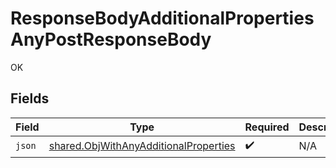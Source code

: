# ResponseBodyAdditionalPropertiesAnyPostResponseBody

OK


## Fields

| Field                                                                                          | Type                                                                                           | Required                                                                                       | Description                                                                                    |
| ---------------------------------------------------------------------------------------------- | ---------------------------------------------------------------------------------------------- | ---------------------------------------------------------------------------------------------- | ---------------------------------------------------------------------------------------------- |
| `json`                                                                                         | [shared.ObjWithAnyAdditionalProperties](../../models/shared/objwithanyadditionalproperties.md) | :heavy_check_mark:                                                                             | N/A                                                                                            |